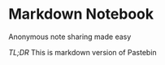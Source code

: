 # Markdown Notebook

Anonymous note sharing made easy

*TL;DR* This is markdown version of Pastebin
